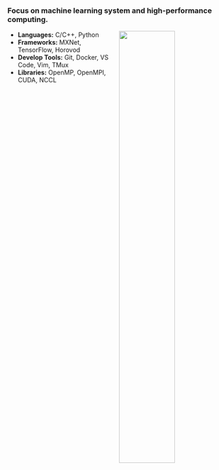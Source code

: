 <!--
**shuo-ouyang/shuo-ouyang** is a ✨ _special_ ✨ repository because its `README.md` (this file) appears on your GitHub profile.

Here are some ideas to get you started:

- 🔭 I’m currently working on ...
- 🌱 I’m currently learning ...
- 👯 I’m looking to collaborate on ...
- 🤔 I’m looking for help with ...
- 💬 Ask me about ...
- 📫 How to reach me: ...
- 😄 Pronouns: ...
- ⚡ Fun fact: ...
-->

### Focus on machine learning system and high-performance computing.

[<img align="right" width="50%" src="https://github-readme-stats.vercel.app/api?username=shuo-ouyang&theme=dark&show_icons=true">](https://metrics.lecoq.io/ouuan?template=classic)

- **Languages:** C/C++, Python
- **Frameworks:** MXNet, TensorFlow, Horovod
- **Develop Tools:** Git, Docker, VS Code, Vim, TMux
- **Libraries:** OpenMP, OpenMPI, CUDA, NCCL

